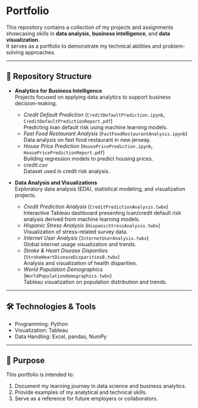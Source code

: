 # Portfolio

This repository contains a collection of my projects and assignments showcasing skills in **data analysis**, **business intelligence**, and **data visualization**.  
It serves as a portfolio to demonstrate my technical abilities and problem-solving approaches.

---

## 📂 Repository Structure

- **Analytics for Business Intelligence**  
  Projects focused on applying data analytics to support business decision-making.  
  - *Credit Default Prediction* (`CreditDefaultPrediction.ipynb`, `CreditDefaultPredictionReport.pdf`)  
    Predicting loan default risk using machine learning models.  
  - *Fast Food Restaurant Analysis* (`FastFoodRestaurantAnalysis.ipynb`)  
    Data analysis on fast food restaurant in new jerseay.  
  - *House Price Prediction* (`HousePricePrediction.ipynb`, `HousePricePredictionReport.pdf`)  
    Building regression models to predict housing prices.  
  - *credit.csv*  
    Dataset used in credit risk analysis.  

- **Data Analysis and Visualizations**  
  Exploratory data analysis (EDA), statistical modeling, and visualization projects.  
  - *Credit Prediction Analysis* (`CreditPredictionAnalysis.twbx`)  
   Interactive Tableau dashboard presenting loan/credit default risk analysis derived from machine learning models.  
  - *Hispanic Stress Analysis* (`HispanicStressAnalysis.twbx`)  
    Visualization of stress-related survey data.  
  - *Internet User Analysis* (`InternetUserAnalysis.twbx`)  
    Global internet usage visualization and trends.  
  - *Stroke & Heart Disease Disparities* (`StrokeHeartDiseaseDisparitiesB.twbx`)  
    Analysis and visualization of health disparities.  
  - *World Population Demographics* (`WorldPopulationdemographics.twbx`)  
    Tableau visualization on population distribution and trends.    

---

## 🛠️ Technologies & Tools
- Programming: Python 
- Visualization: Tableau  
- Data Handling: Excel, pandas, NumPy  

---

## 🎯 Purpose
This portfolio is intended to:  
1. Document my learning journey in data science and business analytics.  
2. Provide examples of my analytical and technical skills.  
3. Serve as a reference for future employers or collaborators.  
